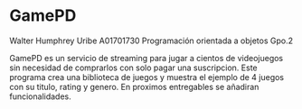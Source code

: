 # GamePD

Walter Humphrey Uribe
A01701730
Programación orientada a objetos Gpo.2

GamePD es un servicio de streaming para jugar a cientos de 
videojuegos sin necesidad de comprarlos con solo pagar una suscripcion.
Este programa crea una biblioteca de juegos y muestra el ejemplo de
4 juegos con su titulo, rating y genero. En proximos entregables se 
añadiran funcionalidades.
